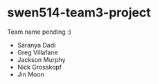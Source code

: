 # swen514-team3-project
Team name pending :)
- Saranya Dadi
- Greg Villafane
- Jackson Murphy
- Nick Grosskopf
- Jin Moon
